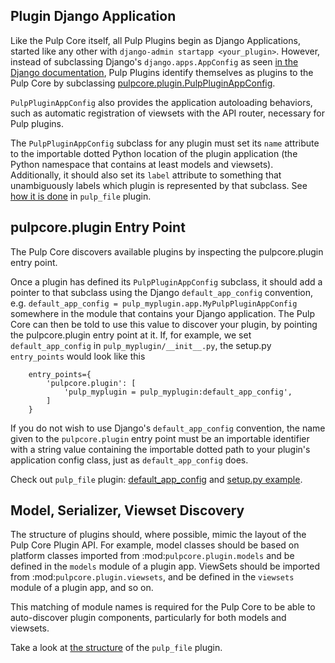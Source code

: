 Plugin Django Application
-------------------------

Like the Pulp Core itself, all Pulp Plugins begin as Django
Applications, started like any other with
`django-admin startapp <your_plugin>`. However, instead of subclassing
Django's `django.apps.AppConfig` as seen
[in the Django documentation](https://docs.djangoproject.com/en/1.8/ref/applications/#for-application-authors),
Pulp Plugins identify themselves as plugins to the Pulp Core by
subclassing [pulpcore.plugin.PulpPluginAppConfig](https://github.com/pulp/pulpcore/blob/master/plugin/pulpcore/plugin/__init__.py).

`PulpPluginAppConfig` also provides the application autoloading
behaviors, such as automatic registration of viewsets with the API
router, necessary for Pulp plugins.

The `PulpPluginAppConfig` subclass for any plugin must set its `name`
attribute to the importable dotted Python location of the plugin
application (the Python namespace that contains at least models and
viewsets). Additionally, it should also set its `label` attribute to
something that unambiguously labels which plugin is represented by that
subclass. See
[how it is done](https://github.com/pulp/pulp_file/blob/main/pulp_file/app/__init__.py)
in `pulp_file` plugin.


pulpcore.plugin Entry Point
---------------------------

The Pulp Core discovers available plugins by inspecting the
pulpcore.plugin entry point.

Once a plugin has defined its `PulpPluginAppConfig` subclass, it should
add a pointer to that subclass using the Django `default_app_config`
convention, e.g.
`default_app_config = pulp_myplugin.app.MyPulpPluginAppConfig` somewhere
in the module that contains your Django application. The Pulp Core can
then be told to use this value to discover your plugin, by pointing the
pulpcore.plugin entry point at it. If, for example, we set
`default_app_config` in `pulp_myplugin/__init__.py`, the setup.py
`entry_points` would look like this

```
    entry_points={
        'pulpcore.plugin': [
            'pulp_myplugin = pulp_myplugin:default_app_config',
        ]
    }
```

If you do not wish to use Django's `default_app_config` convention, the
name given to the `pulpcore.plugin` entry point must be an importable
identifier with a string value containing the importable dotted path to
your plugin's application config class, just as `default_app_config`
does.

Check out `pulp_file` plugin:
[default_app_config](https://github.com/pulp/pulp_file/blob/main/pulp_file/__init__.py)
and
[setup.py example](https://github.com/pulp/pulp_file/blob/main/setup.py).


Model, Serializer, Viewset Discovery
------------------------------------

The structure of plugins should, where possible, mimic the layout of the
Pulp Core Plugin API. For example, model classes should be based on
platform classes imported from :mod:`pulpcore.plugin.models` and be
defined in the `models` module of a plugin app. ViewSets should be
imported from :mod:`pulpcore.plugin.viewsets`, and be defined in the
`viewsets` module of a plugin app, and so on.

This matching of module names is required for the Pulp Core to be able
to auto-discover plugin components, particularly for both models and
viewsets.

Take a look at
[the structure](https://github.com/pulp/pulp_file/tree/main/pulp_file/app)
of the `pulp_file` plugin.
